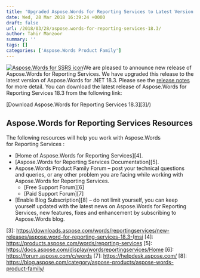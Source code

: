 ```yaml
---
title: 'Upgraded Aspose.Words for Reporting Services to Latest Version of Aspose.Words for .NET 18.3'
date: Wed, 28 Mar 2018 16:39:24 +0000
draft: false
url: /2018/03/28/aspose.words-for-reporting-services-18.3/
author: Tahir Manzoor
summary: ''
tags: []
categories: ['Aspose.Words Product Family']
---
```


[![Aspose.Words for SSRS icon][1]](https://products.aspose.com/words/reporting-services)We are pleased to announce new release of Aspose.Words for Reporting Services. We have upgraded this release to the latest version of Aspose.Words for .NET 18.3. Please see the [release notes][2] for more detail. You can download the latest release of Aspose.Words for Reporting Services 18.3 from the following link:

[Download Aspose.Words for Reporting Services 18.3][3]/)

## Aspose.Words for Reporting Services Resources

The following resources will help you work with Aspose.Words for Reporting Services :

*   [Home of Aspose.Words for Reporting Services][4].
*   [Aspose.Words for Reporting Services Documentation][5].
*   Aspose.Words Product Family Forum – post your technical questions and queries, or any other problem you are facing while working with Aspose.Words for Reporting Services.
    *   [Free Support Forum][6]
    *   [Paid Support Forum][7]
*   [Enable Blog Subscription][8] – do not limit yourself, you can keep yourself updated with the latest news on Aspose.Words for Reporting Services, new features, fixes and enhancement by subscribing to Aspose.Words blog.




[1]: https://blog.aspose.com/wp-content/uploads/sites/2/2013/08/aspose-Words-for-SSRS-e1377591486131.png "Aspose.Words for SSRS icon"
[2]: https://docs.aspose.com/display/wordsreportingservices/Aspose.Words+for+Reporting+Services+18.3+Release+Notes
[3]: https://downloads.aspose.com/words/reportingservices/new-releases/aspose.word-for-reporting-services-18.3-(msi
[4]: https://products.aspose.com/words/reporting-services
[5]: https://docs.aspose.com/display/wordsreportingservices/Home
[6]: https://forum.aspose.com/c/words
[7]: https://helpdesk.aspose.com/
[8]: https://blog.aspose.com/category/aspose-products/aspose-words-product-family/




